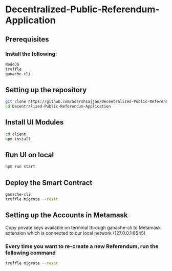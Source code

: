 # Decentralized-Public-Referendum-Application


## Prerequisites
### Install the following:
```bash
NodeJS
truffle
ganache-cli
```

## Setting up the repository
```bash
git clone https://github.com/adarshsajjan/Decentralized-Public-Referendum-Application.git
cd Decentralized-Public-Referendum-Application
```

## Install UI Modules
```bash
cd client
npm install
```
## Run UI on local
```bash
npm run start
```

## Deploy the Smart Contract
```bash
ganache-cli
truffle migrate --reset
```

## Setting up the Accounts in Metamask
Copy private keys available on terminal through ganache-cli to Metamask extension which is connected to our local network (127.0.0.1:8545)

### Every time you want to re-create a new Referendum, run the following command
```bash
truffle migrate --reset
```
